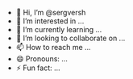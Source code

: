- 👋 Hi, I’m @sergversh
- 👀 I’m interested in ...
- 🌱 I’m currently learning ...
- 💞️ I’m looking to collaborate on ...
- 📫 How to reach me ...
- 😄 Pronouns: ...
- ⚡ Fun fact: ...

<!---
sergversh/sergversh is a ✨ special ✨ repository because its `README.md` (this file) appears on your GitHub profile.
You can click the Preview link to take a look at your changes.
--->
